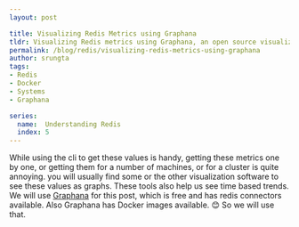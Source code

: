 ```yaml
---
layout: post

title: Visualizing Redis Metrics using Graphana
tldr: Visualizing Redis metrics using Graphana, an open source visualization tool.
permalink: /blog/redis/visualizing-redis-metrics-using-graphana
author: srungta
tags: 
- Redis
- Docker
- Systems
- Graphana

series: 
  name:  Understanding Redis
  index: 5
---
```


While using the cli to get these values is handy, getting these metrics one by one, or getting them for a number of machines, or for a cluster is quite annoying. you will usually find some or the other visualization software to see these values as graphs. These tools also help us see time based trends.  
We will use [Graphana](https://grafana.com/) for this post, which is free and has redis connectors available.
Also Graphana has Docker images available. 😊 So we will use that.

